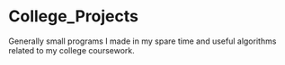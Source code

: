 # College_Projects
Generally small programs I made in my spare time and useful algorithms related to my college coursework.
